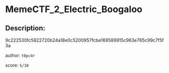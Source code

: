 
# MemeCTF_2_Electric_Boogaloo
## Description:
9c222530fc5822720b24a18e0c5200957fcbe169589915c963e765c99c7f5f3a

author: `t0pc4r`

score: `5/10`

